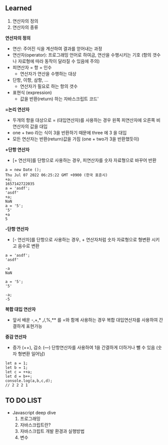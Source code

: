 ## Learned
1. 연산자의 정의
2. 연산자의 종류

**연산자의 정의**
- 연산: 주어진 식을 계산하여 결과를 얻어내는 과정
- 연산자(operator): 프로그래밍 언어로 하여금, 연산을 수행시키는 기호 (항의 갯수나 자료형에 따라 동작이 달라질 수 있음에 주의)
- 피연산자 = 항 = 인수
    - 연산자가 연산을 수행하는 대상
- 단항, 이항, 삼항, …
    - 연산자가 필요로 하는 항의 갯수
- 표현식 (expression)
    - 값을 반환(return) 하는 자바스크립트 코드'

**=논리 연산자**

- 두개의 항을 대상으로 = (대입연산자)를 사용하는 경우 왼쪽 피연산자에 오른쪽 비연산자의 값을 대입
- one + two 라는 식이 3을 반환하기 때문에 three 에 3 을 대입
- 모든 연산자는 반환(return)값을 가짐 (one + two가 3을 반환했듯이)

**+단항 연산자**

- [+ 연산자]를 단항으로 사용하는 경우, 피연산자를 숫자 자료형으로 바꾸어 반환
```
a = new Date ();
Thu Jul 07 2022 06:25:22 GMT +0900 (한국 표준시)
+a;
1657142722035
a = 'asdf';
'asdf'
+a;
NaN
a = '5';
'5'
+a
5
```

**-단항 연산자**

- [- 연산자]를 단항으로 사용하는 경우, + 연산자처럼 숫자 자료형으로 형변환 시키고 음수로 변환
```
a = 'asdf';
'asdf'

-a
NaN

a = '5';
'5'

-a;
-5
```

**복합 대입 연산자**

- 앞서 배운 -,+,* ,/,%,** 를 =와 함께 사용하는 경우 복합 대입연산자를 사용하여 간결하게 표현가능

**증감 연산자**
- 증가 (++), 감소 (—) 단항연산자를 사용하여 1을 간결하게 더하거나 뺄 수 있음 (숫자 형변환 일어남)

```
let a = 1;
let b = 1;
let c = ++a;
let d = b++;
console.log(a,b,c,d);
// 2 2 2 1
```

## TO DO LIST
- Javascript deep dive 
    1) 프로그래밍
    2) 자바스크립트란?
    3) 자바스크립트 개발 환경과 실행방법
    4) 변수

